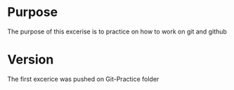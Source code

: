 # Purpose
The purpose of this excerise is to practice on how to work on  git and github

# Version
The first excerice was pushed on Git-Practice folder